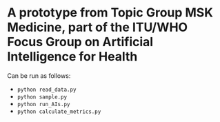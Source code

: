 # A prototype from Topic Group MSK Medicine, part of the ITU/WHO Focus Group on Artificial Intelligence for Health

Can be run as follows:
* `python read_data.py`
* `python sample.py`
* `python run_AIs.py`
* `python calculate_metrics.py`
